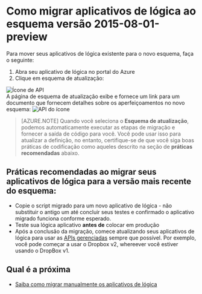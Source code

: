 <properties
    pageTitle="Como migrar aplicativos de lógica para esquema versão 2015-08-01-visualização | Serviço de aplicativo do Microsoft Azure"
    description="Você pode migrar facilmente seus aplicativos de lógica para a versão mais recente do esquema. Siga estas etapas."
    services="logic-apps"
    documentationCenter=""
    authors="MSFTMAN"
    manager="erikre"
    editor=""
    tags="connectors"/>

<tags
    ms.service="logic-apps"
    ms.workload="integration"
    ms.tgt_pltfrm="na"
    ms.devlang="na"
    ms.topic="get-started-article"
    ms.date="08/23/2016"
    ms.author="deonhe"/>

# <a name="how-to-migrate-logic-apps-to-schema-version-2015-08-01-preview"></a>Como migrar aplicativos de lógica ao esquema versão 2015-08-01-preview

Para mover seus aplicativos de lógica existente para o novo esquema, faça o seguinte:  
1. Abra seu aplicativo de lógica no portal do Azure  
2. Clique em esquema de atualização:

 ![Ícone de API][step1]   
A página de esquema de atualização exibe e fornece um link para um documento que fornecem detalhes sobre os aperfeiçoamentos no novo esquema: ![API do ícone][step2]

>[AZURE.NOTE] Quando você seleciona o **Esquema de atualização**, podemos automaticamente executar as etapas de migração e fornecer a saída de código para você. Você pode usar isso para atualizar a definição, no entanto, certifique-se de que você siga boas práticas de codificação como aqueles descrito na seção de **práticas recomendadas** abaixo.

## <a name="best-practices-when-migrating-your-logic-apps-to-the-latest-schema-version"></a>Práticas recomendadas ao migrar seus aplicativos de lógica para a versão mais recente do esquema:  

- Copie o script migrado para um novo aplicativo de lógica - não substituir o antigo um até concluir seus testes e confirmado o aplicativo migrado funciona conforme esperado.
- Teste sua lógica aplicativo **antes de** colocar em produção
- Após a conclusão da migração, comece atualizando seus aplicativos de lógica para usar as [APIs gerenciadas](./apis-list.md) sempre que possível. Por exemplo, você pode começar a usar o Dropbox v2, whereever você estiver usando o DropBox v1.


## <a name="whats-next"></a>Qual é a próxima
-  [Saiba como migrar manualmente os aplicativos de lógica](../app-service-logic/app-service-logic-schema-2015-08-01.md)


<!--Icon references-->
[step1]: ./media/connectors-schema-migration/migrateschema1.png
[step2]: ./media/connectors-schema-migration/migrateschema2.png






